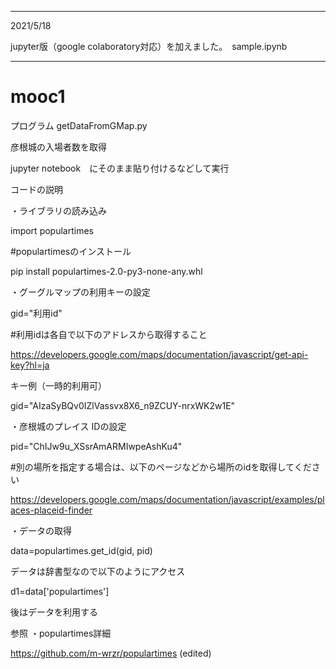 ****************************************************************
2021/5/18

jupyter版（google colaboratory対応）を加えました。　sample.ipynb
****************************************************************






# mooc1
プログラム getDataFromGMap.py　

彦根城の入場者数を取得

jupyter notebook　にそのまま貼り付けるなどして実行

コードの説明

・ライブラリの読み込み

 import populartimes


#populartimesのインストール

 pip install  populartimes-2.0-py3-none-any.whl


・グーグルマップの利用キーの設定　

gid="利用id" 

#利用idは各自で以下のアドレスから取得すること

https://developers.google.com/maps/documentation/javascript/get-api-key?hl=ja


キー例（一時的利用可）

gid="AIzaSyBQv0IZlVassvx8X6_n9ZCUY-nrxWK2w1E" 



・彦根城のプレイス IDの設定　

pid="ChIJw9u_XSsrAmARMIwpeAshKu4" 


#別の場所を指定する場合は、以下のページなどから場所のidを取得してください

https://developers.google.com/maps/documentation/javascript/examples/places-placeid-finder


・データの取得

data=populartimes.get_id(gid, pid)

データは辞書型なので以下のようにアクセス

d1=data['populartimes']

後はデータを利用する

参照
・populartimes詳細

https://github.com/m-wrzr/populartimes (edited)


